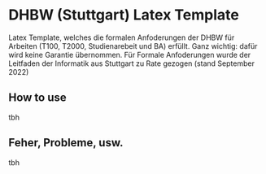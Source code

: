 
# DHBW (Stuttgart) Latex Template

Latex Template, welches die formalen Anfoderungen der DHBW für Arbeiten (T100, T2000, Studienarebeit und BA) erfüllt.
Ganz wichtig: dafür wird keine Garantie übernommen. Für Formale Anfoderungen wurde der Leitfaden der Informatik aus Stuttgart zu Rate gezogen (stand September 2022)

## How to use

tbh

## Feher, Probleme, usw.

tbh 
